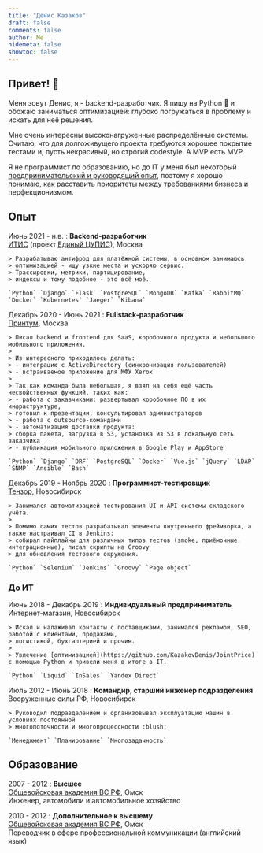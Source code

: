 ```yaml
---
title: "Денис Казаков"
draft: false
comments: false
author: Me
hidemeta: false
showtoc: false
---
```


## Привет! :wave:  

Меня зовут Денис, я - backend-разработчик. Я пишу на Python :snake: и обожаю заниматься оптимизацией:
глубоко погружаться в проблему и искать для неё решения.   

Мне очень интересны высоконагруженные распределённые системы.
Считаю, что для долгоживущего проекта требуются хорошее покрытие тестами и, пусть некрасивый, но строгий codestyle.
А MVP есть MVP.
  
Я не программист по образованию, но до IT у меня был некоторый [предпринимательский и руководящий опыт](#до-ит),
поэтому я хорошо понимаю, как расставить приоритеты между требованиями бизнеса и перфекционизмом.

## Опыт

Июнь 2021 - н.в.
:   **Backend-разработчик**  
    [ИТИС](https://itasystems.ru) (проект [Единый ЦУПИС](https://1cupis.ru)), Москва  

    > Разрабатываю антифрод для платёжной системы, в основном занимаюсь 
    > оптимизацией - ищу узкие места и ускоряю сервис.   
    > Трассировки, метрики, партицирование, 
    > индексы и тому подобное - это всё моё.

    `Python` `Django` `Flask` `PostgreSQL` `MongoDB` `Kafka` `RabbitMQ` `Docker` `Kubernetes` `Jaeger` `Kibana`

Декабрь 2020 - Июнь 2021
:   **Fullstack-разработчик**  
    [Принтум](https://printum.io), Москва  

    > Писал backend и frontend для SaaS, коробочного продукта и небольшого мобильного приложения.
    > 
    > Из интересного приходилось делать:
    > - интеграцию с ActiveDirectory (синхронизация пользователей)
    > - встраиваемое приложение для МФУ Xerox
    > 
    > Так как команда была небольшая, я взял на себя ещё часть несвойственных функций, таких как:
    > - работа с заказчиками: развертывал коробочное ПО в их инфраструктуре, 
    > готовил к презентации, консультировал администраторов
    > - работа с outsource-командами
    > - автоматизация доставки продукта: 
    > сборка пакета, загрузка в S3, установка из S3 в локальную сеть заказчика
    > - публикация мобильного приложения в Google Play и AppStore
    
    `Python` `Django` `DRF` `PostgreSQL` `Docker` `Vue.js` `jQuery` `LDAP` `SNMP` `Ansible` `Bash`

Декабрь 2019 - Ноябрь 2020
:   **Программист-тестировщик**  
    [Тензор](https://tensor.ru), Новосибирск  

    > Занимался автоматизацией тестирования UI и API системы складского учёта.
    >
    > Помимо самих тестов разрабатывал элементы внутреннего фреймворка, а также настраивал CI в Jenkins: 
    > собирал пайплайны для различных типов тестов (smoke, приёмочные, интеграционные), писал скрипты на Groovy 
    > для обновления тестового окружения.
 
    `Python` `Selenium` `Jenkins` `Groovy` `Page object`

### До ИТ

Июнь 2018 - Декабрь 2019
:   **Индивидуальный предприниматель**  
    Интернет-магазин, Новосибирск  

    > Искал и налаживал контакты с поставщиками, занимался рекламой, SEO, работой с клиентами, продажами, 
    > логистикой, бухгалтерией и прочим.
    >
    > Увлечение [оптимизацией](https://github.com/KazakovDenis/JointPrice) с помощью Python и привели меня в итоге в IT.

    `Python` `Liquid` `InSales` `Yandex Direct`

Июль 2012 - Июнь 2018
:   **Командир, старший инженер подразделения**  
    Вооруженные силы РФ, Новосибирск  

    > Руководил подразделением и организовывал эксплуатацию машин в условиях постоянной 
    > многопоточности и многопроцессности :blush:

    `Менеджмент` `Планирование` `Многозадачность`

## Образование

2007 - 2012
:   **Высшее**  
    [Общевойсковая академия ВС РФ](https://omsk.vamto.mil.ru/), Омск  
    Инженер, автомобили и автомобильное хозяйство

2010 - 2012
:   **Дополнительное к высшему**  
    [Общевойсковая академия ВС РФ](https://omsk.vamto.mil.ru/), Омск  
    Переводчик в сфере профессиональной коммуникации (английский язык)
